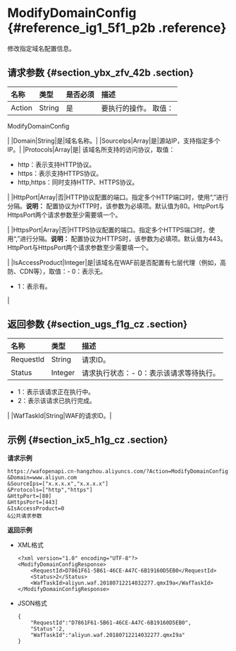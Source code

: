 # ModifyDomainConfig {#reference_ig1_5f1_p2b .reference}

修改指定域名配置信息。

## 请求参数 {#section_ybx_zfv_42b .section}

|名称|类型|是否必须|描述|
|:-|:-|:---|:-|
|Action|String|是| 要执行的操作。 取值：

 ModifyDomainConfig

 |
|Domain|String|是|域名名称。|
|SourceIps|Array|是|源站IP，支持指定多个IP。|
|Protocols|Array|是| 该域名所支持的访问协议，取值：

-   http：表示支持HTTP协议。
-   https：表示支持HTTPS协议。
-   http,https：同时支持HTTP、HTTPS协议。

 |
|HttpPort|Array|否|HTTP协议配置的端口。指定多个HTTP端口时，使用“,”进行分隔。**说明：** 配置协议为HTTP时，该参数为必填项。默认值为80。HttpPort与HttpsPort两个请求参数至少需要填一个。

|
|HttpsPort|Array|否|HTTPS协议配置的端口。指定多个HTTPS端口时，使用“,”进行分隔。**说明：** 配置协议为HTTPS时，该参数为必填项。默认值为443。HttpPort与HttpsPort两个请求参数至少需要填一个。

|
|IsAccessProduct|Integer|是|该域名在WAF前是否配置有七层代理（例如，高防、CDN等），取值：-   0：表示无。
-   1：表示有。

|

## 返回参数 {#section_ugs_f1g_cz .section}

|名称|类型|描述|
|:-|:-|:-|
|RequestId|String|请求ID。|
|Status|Integer|请求执行状态：-   0：表示该请求等待执行。
-   1：表示该请求正在执行中。
-   2：表示该请求已执行完成。

|
|WafTaskId|String|WAF的请求ID。|

## 示例 {#section_ix5_h1g_cz .section}

**请求示例**

``` {#createVPCpub}
https://wafopenapi.cn-hangzhou.aliyuncs.com/?Action=ModifyDomainConfig
&Domain=www.aliyun.com
&SourceIps=["x.x.x.x","x.x.x.x"]
&Protocols=["http","https"]
&HttpPort=[80]
&HttpsPort=[443]
&IsAccessProduct=0
&公共请求参数
```

**返回示例**

-   XML格式

    ```
    <?xml version="1.0" encoding="UTF-8"?>
    <ModifyDomainConfigResponse>
        <RequestId>D7861F61-5B61-46CE-A47C-6B19160D5EB0</RequestId>
        <Status>2</Status>
        <WafTaskId>aliyun.waf.20180712214032277.qmxI9a</WafTaskId>
    </ModifyDomainConfigResponse>
    ```

-   JSON格式

    ```
    {
        "RequestId":"D7861F61-5B61-46CE-A47C-6B19160D5EB0", 
        "Status":2,
        "WafTaskId":"aliyun.waf.20180712214032277.qmxI9a" 
    }
    ```



